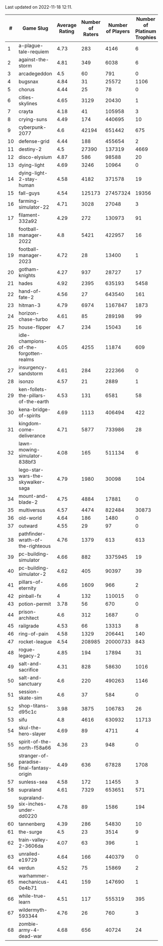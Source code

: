Last updated on 2022-11-18 12:11.


|#|Game Slug|Average Rating|Number of Raters|Number of Players|Number of Platinum Trophies|Max Rarity (%)|
|---|---|---|---|---|---|---|
|1|a-plague-tale-requiem|4.73|283|4146|6|92|
|2|against-the-storm|4.81|349|6038|6|22|
|3|arcadegeddon|4.5|60|791|0|94|
|4|bugsnax|4.84|31|25572|1106|97|
|5|chorus|4.44|25|78|0|85|
|6|cities-skylines|4.65|3129|20430|1|78|
|7|crayta|4.18|41|105958|3|23|
|8|crying-suns|4.49|174|440695|10|65|
|9|cyberpunk-2077|4.6|42194|651442|675|62|
|10|defense-grid|4.44|188|455654|2|80|
|11|destiny-2|4.5|27390|137319|4669|95|
|12|disco-elysium|4.87|586|98588|20|28|
|13|dying-light|4.69|3246|10964|0|97|
|14|dying-light-2-stay-human|4.58|4182|371578|19|0.4|
|15|fall-guys|4.54|125173|27457324|19356|4|
|16|farming-simulator-22|4.71|3028|27048|3|80|
|17|filament-332a92|4.29|272|130973|91|93|
|18|football-manager-2022|4.8|5421|422957|16|49|
|19|football-manager-2023|4.72|28|13400|1|79|
|20|gotham-knights|4.27|937|28727|17|34|
|21|hades|4.92|2395|635193|5458|89|
|22|hand-of-fate-2|4.56|27|643540|161|72|
|23|hitman-3|4.79|6974|1167847|1873|48|
|24|horizon-chase-turbo|4.61|85|289198|99|83|
|25|house-flipper|4.7|234|15043|16|93|
|26|idle-champions-of-the-forgotten-realms|4.05|4255|11874|609|7|
|27|insurgency-sandstorm|4.61|284|222366|0|6|
|28|isonzo|4.57|21|2889|1|62|
|29|ken-follets-the-pillars-of-the-earth|4.53|131|6581|58|50|
|30|kena-bridge-of-spirits|4.69|1113|406494|422|94|
|31|kingdom-come-deliverance|4.71|5877|733986|28|30|
|32|lawn-mowing-simulator-838bf3|4.08|165|511134|6|88|
|33|lego-star-wars-the-skywalker-saga|4.79|1980|30098|104|98|
|34|mount-and-blade-2|4.75|4884|17881|0|2|
|35|multiversus|4.57|4474|822484|30873|79|
|36|old-world|4.64|186|1480|0|86|
|37|outward|4.55|29|97|0|84|
|38|pathfinder-wrath-of-the-righteous|4.76|1379|613|613|30|
|39|pc-building-simulator|4.66|882|3375945|19|48|
|40|pc-building-simulator-2|4.62|405|90397|39|75|
|41|pillars-of-eternity|4.66|1609|966|2|79|
|42|pinball-fx|4|132|110015|0|86|
|43|potion-permit|3.78|56|670|0|98|
|44|prison-architect|4.6|312|1687|0|45|
|45|railgrade|4.53|66|13313|8|98|
|46|ring-of-pain|4.58|1329|206441|140|96|
|47|rocket-league|4.54|208985|20000733|843|75|
|48|rogue-legacy-2|4.85|194|17894|31|0.7|
|49|salt-and-sacrifice|4.31|828|58630|1016|91|
|50|salt-and-sanctuary|4.6|220|490263|1146|83|
|51|session-skate-sim|4.6|37|584|0|26|
|52|shop-titans-d95c1c|3.98|3875|106783|26|98|
|53|sifu|4.8|4616|630932|11713|96|
|54|skul-the-hero-slayer|4.69|89|4711|4|96|
|55|spirit-of-the-north-f58a66|4.36|23|948|0|51|
|56|stranger-of-paradise-final-fantasy-origin|4.49|636|67828|1708|98|
|57|sunless-sea|4.58|172|11455|3|37|
|58|supraland|4.61|7329|653651|571|99|
|59|supraland-six-inches-under-dd0220|4.78|89|1586|194|99|
|60|tannenberg|4.39|286|54830|10|85|
|61|the-surge|4.5|23|3514|9|94|
|62|train-valley-2-3606da|4.07|63|396|1|88|
|63|unrailed-e19729|4.64|166|440379|0|2|
|64|verdun|4.52|75|15869|2|71|
|65|warhammer-mechanicus-0e4b71|4.41|159|147690|1|24|
|66|while-true-learn|4.51|117|555319|395|93|
|67|wildermyth-593344|4.76|26|760|3|91|
|68|zombie-army-4-dead-war|4.68|656|40724|24|66|

